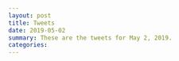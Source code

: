 ```yaml
---
layout: post
title: Tweets
date: 2019-05-02
summary: These are the tweets for May 2, 2019.
categories:
---
```


